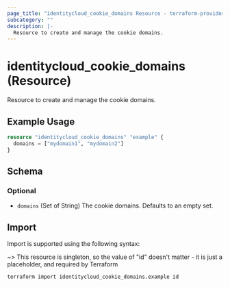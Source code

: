 ```yaml
---
page_title: "identitycloud_cookie_domains Resource - terraform-provider-identitycloud"
subcategory: ""
description: |-
  Resource to create and manage the cookie domains.
---
```


# identitycloud_cookie_domains (Resource)

Resource to create and manage the cookie domains.

## Example Usage

```terraform
resource "identitycloud_cookie_domains" "example" {
  domains = ["mydomain1", "mydomain2"]
}
```

<!-- schema generated by tfplugindocs -->
## Schema

### Optional

- `domains` (Set of String) The cookie domains. Defaults to an empty set.

## Import

Import is supported using the following syntax:

~> This resource is singleton, so the value of "id" doesn't matter - it is just a placeholder, and required by Terraform

```shell
terraform import identitycloud_cookie_domains.example id
```